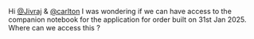 Hi [@Jivraj](/u/jivraj) & [@carlton](/u/carlton)
I was wondering if we can have access to the companion notebook for the
application for order built on 31st Jan 2025. Where can we access this ?